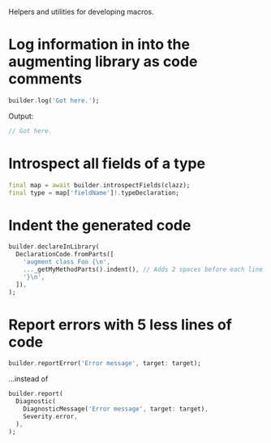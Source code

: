 Helpers and utilities for developing macros.

# Log information in into the augmenting library as code comments

```dart
builder.log('Got here.');
```

Output:
```dart
// Got here.
```

# Introspect all fields of a type

```dart
final map = await builder.introspectFields(clazz);
final type = map['fieldName']!.typeDeclaration;
```

# Indent the generated code

```dart
builder.declareInLibrary(
  DeclarationCode.fromParts([
    'augment class Foo {\n',
    ..._getMyMethodParts().indent(), // Adds 2 spaces before each line of the code.
    '}\n',
  ]),
);
```

# Report errors with 5 less lines of code

```dart
builder.reportError('Error message', target: target);
```

...instead of

```dart
builder.report(
  Diagnostic(
    DiagnosticMessage('Error message', target: target),
    Severity.error,
  ),
);
```
